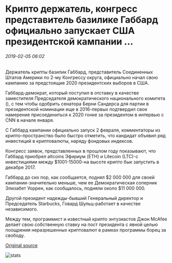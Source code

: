 # Крипто держатель, конгресс представитель базилике Габбард официально запускает США президентской кампании ...

###### 2019-02-05 06:02

Держатель крипты базилик Габбард, представитель Соединенных Штатов Америки по 2-му Конгрессу округа, официально начал свою кампанию за предстоящие 2020 президентских выборов в США.

Габбард-демократ, который поступил в отставку в качестве заместителя Председателя демократического национального комитета (), с тем чтобы одобрить сенатора Берни Сандерса для партии в президентской номинации еще в 2016-первых подтвердил свое намерение присоединиться к 2020 гонке за президентом в интервью с CNN в начале января.

С Габбард кампании официально запуск 2 февраля, комментаторы из крипто-пространство было быстро отметить, что кандидат объявил ряд инвестиций в криптовалюты, наряду фондовых индексов.

Конгресс заявок, представленных в прошлом году показывают, что Габбард приобрел altcoins Эфириум (ETH) и Litecoin (LTC)-с инвестициями между $1001-15000-на высоте крипто бык запустить в декабре 2017.

Габбард до сих пор, как сообщается, поднял $2 000 000 для своей кампании-значительно меньше, чем ее Демократическая соперник Элизабет Уоррен, как сообщалось, подняли около $11 000 000.

Другой президент надежды-бывший Генеральный директор и Председатель Starbucks, Говард Шульц-работает в качестве независимого.

Между тем, программист и известный крипто энтузиастов Джон McAfee делает свою собственную ставку на пост президента с явной целью поощрения неразрешенных криптовалют в рамках программы борец за свободу.

[Original source](https://cointelegraph.com/news/crypto-holder-congressional-rep-tulsi-gabbard-formally-launches-us-presidential-campaign)

![stats](https://c.statcounter.com/11760860/0/a89fa40b/1/ "stats")